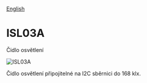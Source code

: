 
[English](./README.md)
<!--- module --->
# ISL03A
<!--- Emodule --->

<!--- subtitle --->Čidlo osvětlení<!--- Esubtitle --->

![ISL03A](/doc/img/20170122_121441.jpg)

<!--- description --->Čidlo osvětlení připojitelné na I2C sběrnici do 168 klx.<!--- Edescription --->
            